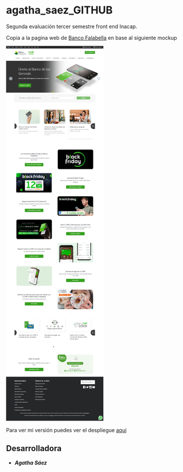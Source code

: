 # agatha_saez_GITHUB
Segunda evaluación tercer semestre front end Inacap.

Copia a la pagina web de [Banco Falabella](https://www.bancofalabella.cl/)
en base al siguiente mockup

![Mockup](/Mockup/Mockup%202%20-%20Banco%20Falabella.png)

Para ver mi versión puedes ver el despliegue [aquí](https://agathaeloisa.github.io/agatha_saez_GITHUB/)

## Desarrolladora
* ***Agatha Sáez***